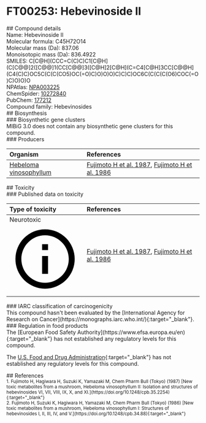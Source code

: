 
# FT00253: Hebevinoside II
<div class="molecule_image" style="float:left">
<img data-smiles= CC(=O)OCC1OC(O[C@H]2C[C@@]3(C)[C@@H]4[C@@H](O)C=C5[C@@H](CC[C@H](OC6OCC(OC(C)=O)C(O)C6O)C5(C)C)[C@]4(C)CC[C@]3(C)C2[C@H](C)CCC=C(C)C)C(O)C(O)C1O data-smiles-options="{ 'width': 350, 'height': 350 }" />
</div>
## Compound details
<div style="overflow:hidden">
Name: Hebevinoside II<br>
Molecular formula: C45H72O14<br>
Molecular mass (Da): 837.06<br>
Monoisotopic mass (Da): 836.4922<br>
<div class="break_all">
SMILES: C[C@H](CCC=C(C)C)C1[C@H](C[C@@]2([C@@]1(CC[C@@]3([C@H]2[C@H](C=C4[C@H]3CC[C@@H](C4(C)C)OC5C(C(C(CO5)OC(=O)C)O)O)O)C)C)C)OC6C(C(C(C(O6)COC(=O)C)O)O)O<br>
</div>
        NPAtlas: <a href=https://www.npatlas.org/explore/compounds/NPA003225 target="_blank">NPA003225</a><br>
        ChemSpider: <a href=https://www.chemspider.com/Chemical-Structure.10272840.html target="_blank">10272840</a><br>
        PubChem: <a href=https://pubchem.ncbi.nlm.nih.gov/compound/177212 target="_blank">177212</a><br>
    Compound family: Hebevinosides<br>
</div>

<div markdown="block" class="section">
## Biosynthesis
<div markdown="block" class="subsection">
### Biosynthetic gene clusters
<div markdown="block" class="indented_block">
MIBiG 3.0 does not contain any biosynthetic gene clusters for this compound.
</div>
</div>

<div markdown="block" class="subsection">
### Producers
<table>
<thead>
<tr>
<th style="text-align: left;" role="columnheader" width="40%" data-sort-default>Organism</th>
<th style="text-align: left;" role="columnheader" width="60%">References</th>
</tr>
</thead>
        <tr>
        <td style="text-align: left;"><a href="https://www.ncbi.nlm.nih.gov/Taxonomy/Browser/wwwtax.cgi?mode=Info&id=246641" target="_blank">Hebeloma vinosophyllum</a></td>
        <td style="text-align: left;"><a href="#REF00445">Fujimoto H et al. 1987</a>, <a href="#REF00444">Fujimoto H et al. 1986</a></td>
        </tr>
</table>
</div>
</div>

<div markdown="block" class="section">
## Toxicity
<div markdown="block" class="subsection">
### Published data on toxicity
<table>
<thead>
<tr>
<th style="text-align: left;" role="columnheader" width="40%" data-sort-default>Type of toxicity</th>
<th style="text-align: left;" role="columnheader" width="60%">References</th>
</tr>
</thead>
<tbody>
<tr>
<td style="text-align: left;">Neurotoxic <span class="twemoji" title="Toxic to the central and/or peripheral nervous system"><svg xmlns="http://www.w3.org/2000/svg" viewBox="0 0 24 24"><path d="M11 9h2V7h-2m1 13c-4.41 0-8-3.59-8-8s3.59-8 8-8 8 3.59 8 8-3.59 8-8 8m0-18A10 10 0 0 0 2 12a10 10 0 0 0 10 10 10 10 0 0 0 10-10A10 10 0 0 0 12 2m-1 15h2v-6h-2v6Z"></path></svg></span></td>
<td style="text-align: left;"><a href="#REF00445">Fujimoto H et al. 1987</a>, <a href="#REF00444">Fujimoto H et al. 1986</a></td>
</tr>
</tbody>
</table>
</div>

<div markdown="block" class="subsection">
### IARC classification of carcinogenicity
<div markdown="block" class="indented_block">
This compound hasn't been evaluated by the [International Agency for Research on Cancer](https://monographs.iarc.who.int/){:target="_blank"}.<br>
</div>
</div>

<div markdown="block" class="subsection">
### Regulation in food products
<div markdown="block" class="indented_block">
The [European Food Safety Authority](https://www.efsa.europa.eu/en){:target="_blank"} has not established any regulatory levels for this compound. <br>

The [U.S. Food and Drug Administration](https://www.fda.gov/){:target="_blank"} has not established any regulatory levels for this compound. <br>

</div>
</div>

</div>

<div markdown="block" class="section">
## References
<div markdown="block" style="font-size: smaller;">
<span id=REF00445>
1. Fujimoto H, Hagiwara H, Suzuki K, Yamazaki M, Chem Pharm Bull (Tokyo) (1987) [New toxic metabolites from a mushroom, Hebeloma vinosophyllum II: Isolation and structures of hebevinosides VI, VII, VIII, IX, X, and XI.](https://doi.org/10.1248/cpb.35.2254){:target="_blank"}<br>
</span>

<span id=REF00444>
2. Fujimoto H, Suzuki K, Hagiwara H, Yamazaki M, Chem Pharm Bull (Tokyo) (1986) [New toxic metabolites from a mushroom, Hebeloma vinosophyllum I: Structures of hebevinosides I, II, III, IV, and V.](https://doi.org/10.1248/cpb.34.88){:target="_blank"}<br>
</span>

</div>
</div>

<script type="text/javascript" src="https://unpkg.com/smiles-drawer@2.0.1/dist/smiles-drawer.min.js"></script>
<script>
    SmiDrawer.apply();
</script>